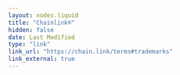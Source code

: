 ```yaml
---
layout: nodes.liquid
title: "Chainlink®"
hidden: false
date: Last Modified
type: "link"
link_url: "https://chain.link/terms#trademarks"
link_external: true
---
```

